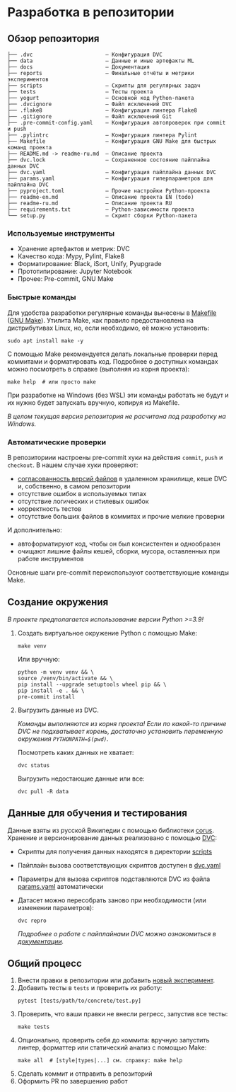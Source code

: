 # Разработка в репозитории

## Обзор репозитория
```
├── .dvc                       — Конфигурация DVC
├── data                       — Данные и иные артефакты ML
├── docs                       — Документация
├── reports                    — Финальные отчёты и метрики экспериментов
├── scripts                    – Скрипты для регулярных задач
├── tests                      — Тесты проекта
├── yogurt                     — Основной код Python-пакета
├── .dvcignore                 — Файл исключений DVC
├── .flake8                    — Конфигурация линтера Flake8
├── .gitignore                 — Файл исключений Git
├── .pre-commit-config.yaml    — Конфигурация автопроверок при commit и push
├── .pylintrc                  — Конфигурация линтера Pylint
├── Makefile                   — Конфигурация GNU Make для быстрых команд проекта
├── README.md -> readme-ru.md  — Описание проекта
├── dvc.lock                   — Сохраненное состояние пайплайна данных DVC
├── dvc.yaml                   — Конфигурация пайплайна данных DVC
├── params.yaml                — Конфигурация гиперпараметров для пайплайна DVC
├── pyproject.toml             — Прочие настройки Python-проекта
├── readme-en.md               — Описание проекта EN (todo)
├── readme-ru.md               — Описание проекта RU
├── requirements.txt           — Python-зависимости проекта
└── setup.py                   — Скрипт сборки Python-пакета
```

### Используемые инструменты
- Хранение артефактов и метрик: DVC
- Качество кода: Mypy, Pylint, Flake8
- Форматирование: Black, iSort, Unify, Pyupgrade
- Прототипирование: Jupyter Notebook
- Прочее: Pre-commit, GNU Make

### Быстрые команды
Для удобства разработки регулярные команды вынесены в [Makefile](../Makefile) ([GNU Make](https://www.gnu.org/software/make/)). Утилита Make, как правило предостановлена на дистрибутивах Linux, но, если необходимо, её можно установить:
```shell
sudo apt install make -y
```
С помощью Make рекомендуется делать локальные проверки перед коммитами и форматировать код.
Подробнее о доступных командах можно посмотреть в справке (выполняя из корня проекта):
```shell
make help  # или просто make
```
При разработке на Windows (без WSL) эти команды работать не будут и их нужно будет запускать вручную, копируя из Makefile.

*В целом текущая версия репозитория не расчитана под разработку на Windows.*

### Автоматические проверки
В репозиториии настроены pre-commit хуки на действия `commit`, `push` и `checkout`. В нашем случае хуки проверяют:
- [согласованность версий файлов](https://dvc.org/doc/command-reference/install#install) в удаленном хранилище, кеше DVC и, собственно, в самом репозитории
- отсутствие ошибок в используемых типах
- отсутствие логических и стилевых ошибок
- корректность тестов
- отсутствие больших файлов в коммитах и прочие мелкие проверки

И дополнительно:
- автоформатируют код, чтобы он был консистентен и однообразен
- очищают лишние файлы кешей, сборки, мусора, оставленных при работе инструментов

Основные шаги pre-commit переиспользуют соответствующие команды Make.

## Создание окружения

_В проекте предполагается использование версии Python >=3.9!_
1. Создать виртуальное окружение Python с помощью Make:
    ```shell
    make venv
    ```
    Или вручную:
    ```shell
    python -m venv venv && \
    source /venv/bin/activate && \
    pip install --upgrade setuptools wheel pip && \
    pip install -e . && \
    pre-commit install
    ```

1. Выгрузить данные из DVC.

    _Команды выполняются из корня проекта! Если по какой-то причине DVC не подхватывает корень, достаточно установить переменную окружения `PYTHONPATH=$(pwd)`._

    Посмотреть каких данных не хватает:
    ```shell
    dvc status
    ```
    Выгрузить недостающие данные или все:
    ```shell
    dvc pull -R data
    ```

## Данные для обучения и тестирования

Данные взяты из русской Википедии с помощью библиотеки [corus](https://github.com/natasha/corus). Хранение и версионирование данных реализовано с помощью [DVC](https://dvc.org):
- Скрипты для получения данных находятся в директории [scripts](../scripts/)
- Пайплайн вызова соответствующих скриптов доступен в [dvc.yaml](../dvc.yaml)
- Параметры для вызова скриптов подставляются DVC из файла [params.yaml](../params.yaml) автоматически
- Датасет можно пересобрать заново при необходимости (или изменении параметров):

    ```shell
    dvc repro
    ```

    _Подробнее о работе с пайплайнами DVC можно ознакомиться в [документации](https://dvc.org/doc/user-guide/pipelines#pipelines)._


## Общий процесс

1. Внести правки в репозитории или добавить [новый эксперимент](./experiments.md).
1. Добавить тесты в `tests` и проверить их работу:
    ```shell
    pytest [tests/path/to/concrete/test.py]
    ```
1. Проверить, что ваши правки не внесли регресс, запустив все тесты:
    ```shell
    make tests
    ```
1. Опционально, проверить себя до коммита: вручную запустить линтер, форматтер или статический анализ с помощью Make:
    ```shell
    make all  # [style|types|...] см. справку: make help
    ```
1. Сделать коммит и отправить в репозиторий
1. Оформить PR по завершению работ
